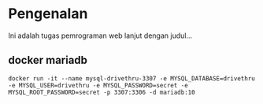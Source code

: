 # Pengenalan

Ini adalah tugas pemrograman web lanjut dengan judul...

## docker mariadb
`docker run -it --name mysql-drivethru-3307 -e MYSQL_DATABASE=drivethru -e MYSQL_USER=drivethru -e MYSQL_PASSWORD=secret -e MYSQL_ROOT_PASSWORD=secret -p 3307:3306 -d mariadb:10`
